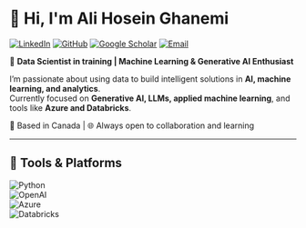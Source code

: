 # 👋 Hi, I'm Ali Hosein Ghanemi  

[![LinkedIn](https://img.shields.io/badge/LinkedIn-0A66C2?logo=linkedin&logoColor=white)](https://www.linkedin.com/in/ali-hosein-ghanemi/) 
[![GitHub](https://img.shields.io/badge/GitHub-181717?logo=github&logoColor=white)](https://github.com/ofoski) 
[![Google Scholar](https://img.shields.io/badge/Google%20Scholar-4285F4?logo=google-scholar&logoColor=white)](https://scholar.google.ca/citations?user=mOKMENAAAAAJ&hl=en&oi=ao) 
[![Email](https://img.shields.io/badge/Email-D14836?logo=gmail&logoColor=white)](mailto:shayan.ghanemi@gmail.com)  

🎯 **Data Scientist in training | Machine Learning & Generative AI Enthusiast**  

I’m passionate about using data to build intelligent solutions in **AI, machine learning, and analytics**.  
Currently focused on **Generative AI, LLMs, applied machine learning**, and tools like **Azure and Databricks**.  

📍 Based in Canada | 🌐 Always open to collaboration and learning  

---

## 🔧 Tools & Platforms  
![Python](https://img.shields.io/badge/Python-3776AB?logo=python&logoColor=white)  
![OpenAI](https://img.shields.io/badge/OpenAI-412991?logo=openai&logoColor=white)  
![Azure](https://img.shields.io/badge/Azure-0078D4?logo=microsoft-azure&logoColor=white)  
![Databricks](https://img.shields.io/badge/Databricks-FF3621?logo=databricks&logoColor=white)  
